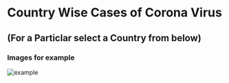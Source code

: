 # Country Wise Cases of Corona Virus
## (For a Particlar select a Country from below)

### Images for example 
![example](covid19-api/covid-1.png)
